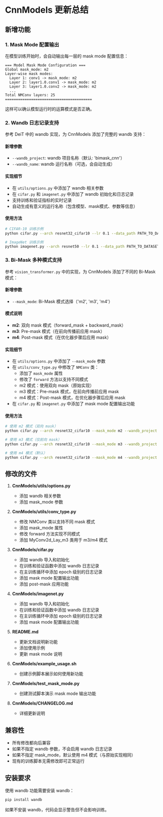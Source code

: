 # CnnModels 更新总结

## 新增功能

### 1. Mask Mode 配置输出

在模型训练开始时，会自动输出每一层的 mask mode 配置信息：

```
=== Model Mask Mode Configuration ===
Global mask_mode: m2
Layer-wise mask modes:
  Layer 1: conv1 -> mask_mode: m2
  Layer 2: layer1.0.conv1 -> mask_mode: m2
  Layer 3: layer1.0.conv2 -> mask_mode: m2
  ...
Total NMConv layers: 25
========================================
```

这样可以确认模型运行时的运算模式是否正确。

### 2. Wandb 日志记录支持

参考 DeiT 中的 wandb 实现，为 CnnModels 添加了完整的 wandb 支持：

#### 新增参数
- `--wandb_project`: wandb 项目名称（默认: 'bimask_cnn'）
- `--wandb_name`: wandb 运行名称（可选，会自动生成）

#### 实现细节
- 在 `utils/options.py` 中添加了 wandb 相关参数
- 在 `cifar.py` 和 `imagenet.py` 中添加了 wandb 初始化和日志记录
- 支持训练和验证指标的实时记录
- 自动生成有意义的运行名称（包含模型、mask模式、参数等信息）

#### 使用方法
```bash
# CIFAR-10 训练示例
python cifar.py --arch resnet32_cifar10 --lr 0.1 --data_path PATH_TO_DATASETS --num_epochs 300 --job_dir PATH_TO_JOB_DIR --wandb_project bimask_cnn --wandb_name resnet32_m2

# ImageNet 训练示例  
python imagenet.py --arch resnet50 --lr 0.1 --data_path PATH_TO_DATASETS --num_epochs 120 --job_dir PATH_TO_JOB_DIR --wandb_project bimask_cnn --wandb_name resnet50_m2
```

### 3. Bi-Mask 多种模式支持

参考 `vision_transformer.py` 中的实现，为 CnnModels 添加了不同的 Bi-Mask 模式：

#### 新增参数
- `--mask_mode`: Bi-Mask 模式选择（'m2', 'm3', 'm4'）

#### 模式说明
- **m2**: 双向 mask 模式（forward_mask + backward_mask）
- **m3**: Pre-mask 模式（在前向传播前应用 mask）
- **m4**: Post-mask 模式（在优化器步骤后应用 mask）

#### 实现细节
- 在 `utils/options.py` 中添加了 `--mask_mode` 参数
- 在 `utils/conv_type.py` 中修改了 `NMConv` 类：
  - 添加了 `mask_mode` 属性
  - 修改了 `forward` 方法以支持不同模式
  - m2 模式：使用双向 mask（原始实现）
  - m3 模式：Pre-mask 模式，在前向传播前应用 mask
  - m4 模式：Post-mask 模式，在优化器步骤后应用 mask
- 在 `cifar.py` 和 `imagenet.py` 中添加了 mask mode 配置输出功能

#### 使用方法
```bash
# 使用 m2 模式（双向 mask）
python cifar.py --arch resnet32_cifar10 --mask_mode m2 --wandb_project bimask_cnn

# 使用 m3 模式（仅前向 mask）
python cifar.py --arch resnet32_cifar10 --mask_mode m3 --wandb_project bimask_cnn

# 使用 m4 模式（默认）
python cifar.py --arch resnet32_cifar10 --mask_mode m4 --wandb_project bimask_cnn
```

## 修改的文件

1. **CnnModels/utils/options.py**
   - 添加 wandb 相关参数
   - 添加 mask_mode 参数

2. **CnnModels/utils/conv_type.py**
   - 修改 NMConv 类以支持不同 mask 模式
   - 添加 mask_mode 属性
   - 修改 forward 方法实现不同模式
   - 添加 MyConv2d_Lay_m3 类用于 m3/m4 模式

3. **CnnModels/cifar.py**
   - 添加 wandb 导入和初始化
   - 在训练和验证函数中添加 wandb 日志记录
   - 在主训练循环中添加 epoch 级别的日志记录
   - 添加 mask mode 配置输出功能
   - 添加 post-mask 应用功能

4. **CnnModels/imagenet.py**
   - 添加 wandb 导入和初始化
   - 在训练和验证函数中添加 wandb 日志记录
   - 在主训练循环中添加 epoch 级别的日志记录
   - 添加 mask mode 配置输出功能

5. **README.md**
   - 更新文档说明新功能
   - 添加使用示例
   - 更新 mask mode 说明

6. **CnnModels/example_usage.sh**
   - 创建示例脚本展示如何使用新功能

7. **CnnModels/test_mask_mode.py**
   - 创建测试脚本演示 mask mode 输出功能

8. **CnnModels/CHANGELOG.md**
   - 详细更新说明

## 兼容性

- 所有修改都向后兼容
- 如果不指定 wandb 参数，不会启用 wandb 日志记录
- 如果不指定 mask_mode，默认使用 m4 模式（与原始实现相同）
- 现有的训练脚本无需修改即可正常运行

## 安装要求

使用 wandb 功能需要安装 wandb：
```bash
pip install wandb
```

如果不安装 wandb，代码会显示警告但不会影响训练。
